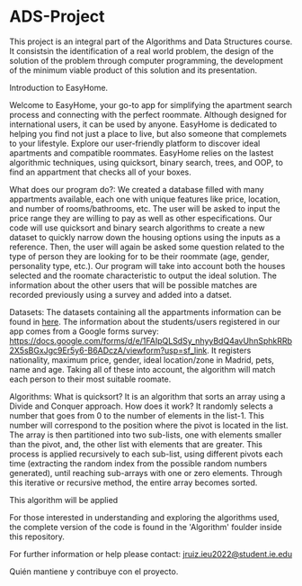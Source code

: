 # ADS-Project
This project is an integral part of the Algorithms and Data Structures course. It consistsin the identification of a real world problem, the design of the solution of the problem through computer programming, the development of the minimum viable product of this solution and its presentation. 

Introduction to EasyHome.

Welcome to EasyHome, your go-to app for simplifying the apartment search process and connecting with the perfect roommate. Although designed for international users, it can be used by anyone. EasyHome is dedicated to helping you find not just a place to live, but also someone that complemets to your lifestyle. Explore our user-friendly platform to discover ideal apartments and compatible roommates. EasyHome relies on the lastest algorithmic techniques, using quicksort, binary search, trees, and OOP, to find an appartment that checks all of your boxes.

What does our program do?: 
We created a database filled with many appartments available, each one with unique features like price, location, and number of rooms/bathrooms, etc. The user will be asked to input the price range they are willing to pay as well as other especifications. Our code will use quicksort and binary search algorithms to create a new dataset to quickly narrow down the housing options using the inputs as a reference. Then, the user will again be asked some question related to the type of person they are looking for to be their roommate (age, gender, personality type, etc.). Our program will take into account both the houses selected and the roomate characteristic to output the ideal solution. The information about the other users that will be possible matches are recorded previously using a survey and added into a datset.

Datasets:
The datasets containing all the appartments information can be found in [here](https://docs.google.com/forms/d/e/1FAIpQLSdSy_nhyyBdQ4avUhnSphkRRb2X5sBGxJgc9Er5y6-B6ADczA/viewform?).
The information about the students/users registered in our app comes from a Google forms survey: https://docs.google.com/forms/d/e/1FAIpQLSdSy_nhyyBdQ4avUhnSphkRRb2X5sBGxJgc9Er5y6-B6ADczA/viewform?usp=sf_link. It registers nationality, maximum price, gender, ideal location/zone in Madrid, pets, name and age. Taking all of these into account, the algorithm will match each person to their most suitable roomate.

Algorithms:
What is quicksort?
It is an algorithm that sorts an array using a Divide and Conquer approach. How does it work? It randomly selects a number that goes from 0 to the number of elements in the list-1. This number will correspond to the position where the pivot is located in the list. The array is then partitioned into two sub-lists, one with elements smaller than the pivot, and, the other list with elements that are greater. This process is applied recursively to each sub-list, using different pivots each time (extracting the random index from the possible random numbers generated), until reaching sub-arrays with one or zero elements. Through this iterative or recursive method, the entire array becomes sorted.

This algorithm will be applied

For those interested in understanding and exploring the algorithms used, the complete version of the code is found in the 'Algorithm' foulder inside this repository.

For further information or help please contact:
jruiz.ieu2022@student.ie.edu

Quién mantiene y contribuye con el proyecto.

